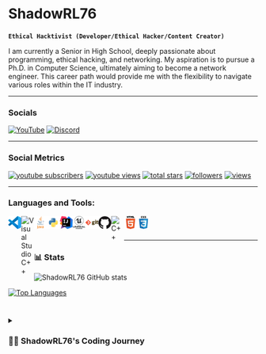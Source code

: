 # ShadowRL76

**`Ethical Hacktivist (Developer/Ethical Hacker/Content Creator)`**

I am currently a Senior in High School, deeply passionate about programming, ethical hacking, and networking. My aspiration is to pursue a Ph.D. in Computer Science, ultimately aiming to become a network engineer. This career path would provide me with the flexibility to navigate various roles within the IT industry.

---
### Socials

[![YouTube](https://img.shields.io/badge/YouTube-Subscribe-red?style=for-the-badge&logo=youtube)](https://www.youtube.com/channel/UCetCzxQEy0gsbkWNrjp3VRA)
[![Discord](https://img.shields.io/badge/Discord-Join-blue?style=for-the-badge&logo=discord)](-----------)

---

### Social Metrics

<p align="left">
  <a href="https://www.youtube.com/channel/UCetCzxQEy0gsbkWNrjp3VRA?sub_confirmation=1">
    <img alt="youtube subscribers" title="Subscribe to my YouTube channel" src="YOUR_SUBSCRIBERS_BADGE_URL"/></a>
  <a href="https://www.youtube.com/channel/UCetCzxQEy0gsbkWNrjp3VRA">
    <img alt="youtube views" title="YouTube views" src="YOUR_VIEWS_BADGE_URL"/></a> 
  <a href="https://github.com/ShadowRL76?tab=repositories&sort=stargazers">
    <img alt="total stars" title="Total stars on GitHub" src="https://custom-icon-badges.demolab.com/github/stars/ShadowRL76?color=55960c&style=for-the-badge&labelColor=488207&logo=star"/></a>
  <a href="https://github.com/ShadowRL76?tab=followers">
    <img alt="followers" title="Follow me on Github" src="https://custom-icon-badges.demolab.com/github/followers/ShadowRL76?color=236ad3&labelColor=1155ba&style=for-the-badge&logo=person-add&label=Follow&logoColor=white"/></a>
  <a href="https://github.com/ShadowRL76/Simple-View-Counter">
    <img alt="views" title="GitHub profile views" src="https://freshidea.com/jonah/app/DenverCoder1-profile-views"/></a>
</p>



---

### Languages and Tools:

<img align="left" alt="Visual Studio Code" width="26px" src="https://raw.githubusercontent.com/github/explore/master/topics/visual-studio-code/visual-studio-code.png" />
<img align="left" alt="Visual Studio C++" width="26px" src="https://img.icons8.com/color/48/000000/visual-studio.png" />
<img align="left" alt="Java" width="26px" src="https://raw.githubusercontent.com/github/explore/master/topics/java/java.png" />
<img align="left" alt="Python" width="26px" src="https://raw.githubusercontent.com/github/explore/master/topics/python/python.png" />
<img align="left" alt="IntelliJ IDEA" width="26px" src="https://raw.githubusercontent.com/github/explore/master/topics/intellij-idea/intellij-idea.png" />
<img align="left" alt="Unreal Engine" width="26px" src="https://raw.githubusercontent.com/github/explore/master/topics/unreal-engine/unreal-engine.png" />
<img align="left" alt="Git" width="26px" src="https://raw.githubusercontent.com/github/explore/master/topics/git/git.png" />
<img align="left" alt="GitHub" width="26px" src="https://raw.githubusercontent.com/github/explore/master/topics/github/github.png" />
<img align="left" alt="C++" width="26px" src="https://raw.githubusercontent.com/isocpp/logos/master/cpp_logo.png" />
<img align="left" alt="HTML5" width="26px" src="https://raw.githubusercontent.com/github/explore/master/topics/html/html.png" />
<img align="left" alt="CSS3" width="26px" src="https://raw.githubusercontent.com/github/explore/master/topics/css/css.png" />


<br />
<br />


---

### 📊 Stats

<p>
   <img src="https://github-readme-stats.vercel.app/api?username=ShadowRL76&show_icons=true&theme=gruvbox" alt="ShadowRL76 GitHub stats">
</p>

<p>
   <a href="https://github.com/ShadowRL76">
      <img src="https://github-readme-stats.vercel.app/api/top-langs/?username=ShadowRL76&layout=compact&theme=dark" alt="Top Languages">
   </a>
</p>

#

<details>
 <summary><h3>👨‍💻 ShadowRL76's Coding Journey</h3></summary>
   Working on it

